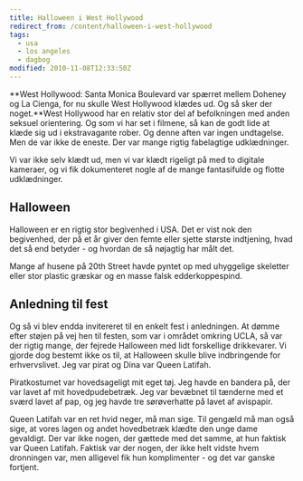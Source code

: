 ```yaml
---
title: Halloween i West Hollywood
redirect_from: /content/halloween-i-west-hollywood
tags:
  - usa
  - los angeles
  - dagbog
modified: 2010-11-08T12:33:50Z
---
```


**West Hollywood: Santa Monica Boulevard var spærret mellem Doheney og La Cienga, for nu skulle West Hollywood klædes ud. Og så sker der noget.**West Hollywood har en relativ stor del af befolkningen med anden seksuel orientering. Og som vi har set i filmene, så kan de godt lide at klæde sig ud i ekstravagante rober. Og denne aften var ingen undtagelse. Men de var ikke de eneste. Der var mange rigtig fabelagtige udklædninger.

Vi var ikke selv klædt ud, men vi var klædt rigeligt på med to digitale kameraer, og vi fik dokumenteret nogle af de mange fantasifulde og flotte udklædninger.



Halloween
---------

Halloween er en rigtig stor begivenhed i USA. Det er vist nok den begivenhed, der på et år giver den femte eller sjette største indtjening, hvad det så end betyder - og hvordan de så nøjagtig har målt det.

Mange af husene på 20th Street havde pyntet op med uhyggelige skeletter eller stor plastic græskar og en masse falsk edderkoppespind.

Anledning til fest
------------------

Og så vi blev endda invitereret til en enkelt fest i anledningen. At dømme efter støjen på vej hen til festen, som var i området omkring UCLA, så var der rigtig mange, der fejrede Halloween med lidt forskellige drikkevarer. Vi gjorde dog bestemt ikke os til, at Halloween skulle blive indbringende for erhvervslivet. Jeg var pirat og Dina var Queen Latifah.

Piratkostumet var hovedsageligt mit eget tøj. Jeg havde en bandera på, der var lavet af mit hovedpudebetræk. Jeg var bevæbnet til tænderne med et sværd lavet af pap, og jeg havde tre sørøverhatte på lavet af avispapir.

Queen Latifah var en ret hvid neger, må man sige. Til gengæld må man også sige, at vores lagen og andet hovedbetræk klædte den unge dame gevaldigt. Der var ikke nogen, der gættede med det samme, at hun faktisk var Queen Latifah. Faktisk var der nogen, der ikke helt vidste hvem dronningen var, men alligevel fik hun komplimenter - og det var ganske fortjent.

